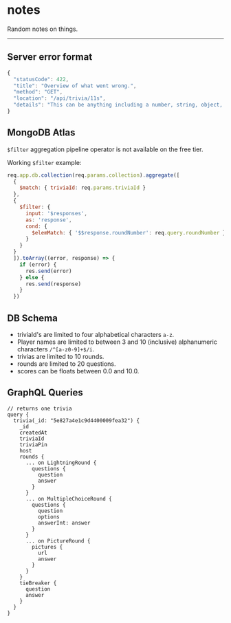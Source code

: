 # notes

Random notes on things.

---

## Server error format

```javascript
{
  "statusCode": 422,
  "title": "Overview of what went wrong.",
  "method": "GET",
  "location": "/api/trivia/11s",
  "details": "This can be anything including a number, string, object, or array."
}
```

## MongoDB Atlas

`$filter` aggregation pipeline operator is not available on the free tier.

Working `$filter` example:
```javascript
req.app.db.collection(req.params.collection).aggregate([
  {
    $match: { triviaId: req.params.triviaId }
  },
  {
    $filter: {
      input: '$responses',
      as: 'response',
      cond: {
        $elemMatch: { '$$response.roundNumber': req.query.roundNumber }
      }
    }
  }
  ]).toArray((error, response) => {
    if (error) {
      res.send(error)
    } else {
      res.send(response)
    }
  })
```

## DB Schema

- triviaId's are limited to four alphabetical characters `a-z`.
- Player names are limited to between 3 and 10 (inclusive) alphanumeric characters `/^[a-z0-9]+$/i`.
- trivias are limited to 10 rounds.
- rounds are limited to 20 questions.
- scores can be floats between 0.0 and 10.0.

## GraphQL Queries

```
// returns one trivia
query {
  trivia(_id: "5e827a4e1c9d4400009fea32") {
    _id
    createdAt
    triviaId
    triviaPin
    host
    rounds {
      ... on LightningRound {
        questions {
          question
          answer
        }
      }
      ... on MultipleChoiceRound {
        questions {
          question
          options
          answerInt: answer
        }
      }
      ... on PictureRound {
        pictures {
          url
          answer
        }
      }
    }
    tieBreaker {
      question
      answer
    }
  }
}
```